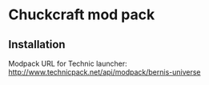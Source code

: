 Chuckcraft mod pack
========

## Installation
Modpack URL for Technic launcher: http://www.technicpack.net/api/modpack/bernis-universe
